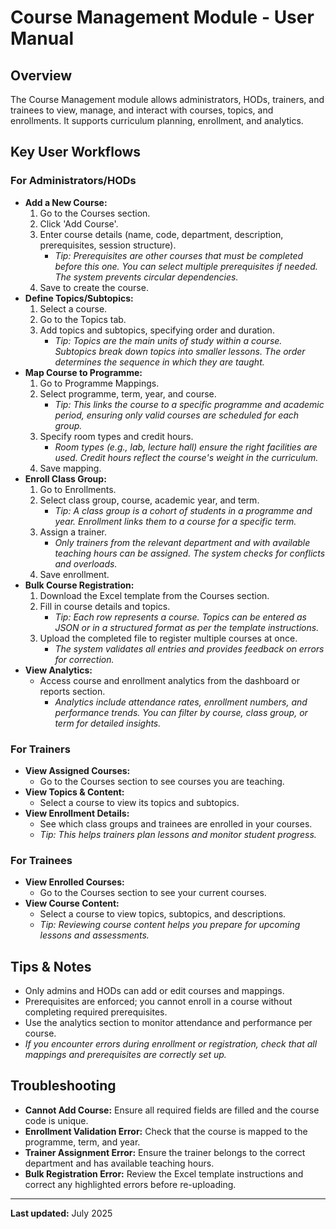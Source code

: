 # Course Management Module - User Manual

## Overview
The Course Management module allows administrators, HODs, trainers, and trainees to view, manage, and interact with courses, topics, and enrollments. It supports curriculum planning, enrollment, and analytics.

## Key User Workflows

### For Administrators/HODs
- **Add a New Course:**
  1. Go to the Courses section.
  2. Click 'Add Course'.
  3. Enter course details (name, code, department, description, prerequisites, session structure).
     - *Tip: Prerequisites are other courses that must be completed before this one. You can select multiple prerequisites if needed. The system prevents circular dependencies.*
  4. Save to create the course.
- **Define Topics/Subtopics:**
  1. Select a course.
  2. Go to the Topics tab.
  3. Add topics and subtopics, specifying order and duration.
     - *Tip: Topics are the main units of study within a course. Subtopics break down topics into smaller lessons. The order determines the sequence in which they are taught.*
- **Map Course to Programme:**
  1. Go to Programme Mappings.
  2. Select programme, term, year, and course.
     - *Tip: This links the course to a specific programme and academic period, ensuring only valid courses are scheduled for each group.*
  3. Specify room types and credit hours.
     - *Room types (e.g., lab, lecture hall) ensure the right facilities are used. Credit hours reflect the course's weight in the curriculum.*
  4. Save mapping.
- **Enroll Class Group:**
  1. Go to Enrollments.
  2. Select class group, course, academic year, and term.
     - *Tip: A class group is a cohort of students in a programme and year. Enrollment links them to a course for a specific term.*
  3. Assign a trainer.
     - *Only trainers from the relevant department and with available teaching hours can be assigned. The system checks for conflicts and overloads.*
  4. Save enrollment.
- **Bulk Course Registration:**
  1. Download the Excel template from the Courses section.
  2. Fill in course details and topics.
     - *Tip: Each row represents a course. Topics can be entered as JSON or in a structured format as per the template instructions.*
  3. Upload the completed file to register multiple courses at once.
     - *The system validates all entries and provides feedback on errors for correction.*
- **View Analytics:**
  - Access course and enrollment analytics from the dashboard or reports section.
    - *Analytics include attendance rates, enrollment numbers, and performance trends. You can filter by course, class group, or term for detailed insights.*

### For Trainers
- **View Assigned Courses:**
  - Go to the Courses section to see courses you are teaching.
- **View Topics & Content:**
  - Select a course to view its topics and subtopics.
- **View Enrollment Details:**
  - See which class groups and trainees are enrolled in your courses.
  - *Tip: This helps trainers plan lessons and monitor student progress.*

### For Trainees
- **View Enrolled Courses:**
  - Go to the Courses section to see your current courses.
- **View Course Content:**
  - Select a course to view topics, subtopics, and descriptions.
  - *Tip: Reviewing course content helps you prepare for upcoming lessons and assessments.*

## Tips & Notes
- Only admins and HODs can add or edit courses and mappings.
- Prerequisites are enforced; you cannot enroll in a course without completing required prerequisites.
- Use the analytics section to monitor attendance and performance per course.
- *If you encounter errors during enrollment or registration, check that all mappings and prerequisites are correctly set up.*

## Troubleshooting
- **Cannot Add Course:** Ensure all required fields are filled and the course code is unique.
- **Enrollment Validation Error:** Check that the course is mapped to the programme, term, and year.
- **Trainer Assignment Error:** Ensure the trainer belongs to the correct department and has available teaching hours.
- **Bulk Registration Error:** Review the Excel template instructions and correct any highlighted errors before re-uploading.

---
**Last updated:** July 2025

